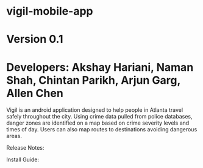 # vigil-mobile-app
# Version 0.1
# Developers: Akshay Hariani, Naman Shah, Chintan Parikh, Arjun Garg, Allen Chen

Vigil is an android application designed to help people in Atlanta travel safely throughout the city. Using crime data pulled from police databases, danger zones are identified on a map based on crime severity levels and times of day. Users can also map routes to destinations avoiding dangerous areas.

Release Notes:

Install Guide:
